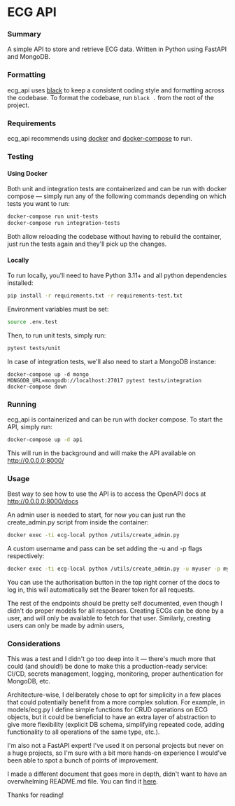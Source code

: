 # ECG API

### Summary
A simple API to store and retrieve ECG data. Written in Python using FastAPI and 
MongoDB.

### Formatting
ecg_api uses [black](https://black.readthedocs.io/en/stable/) to keep a consistent 
coding style and formatting across the codebase. To format the codebase, run `black .`
from the root of the project.

### Requirements
ecg_api recommends using [docker](https://docs.docker.com/engine/install/) and 
[docker-compose](https://docs.docker.com/compose/install/) to run.

### Testing

#### Using Docker
Both unit and integration tests are containerized and can be run with docker compose —
simply run any of the following commands depending on which tests you want to run:
```bash
docker-compose run unit-tests
docker-compose run integration-tests
```
Both allow reloading the codebase without having to rebuild the container, just run 
the tests again and they'll pick up the changes.

#### Locally
To run locally, you'll need to have Python 3.11+ and all python dependencies installed:

```bash
pip install -r requirements.txt -r requirements-test.txt
```

Environment variables must be set:
```bash
source .env.test
```

Then, to run unit tests, simply run:
```bash
pytest tests/unit
```
In case of integration tests, we'll also need to start a MongoDB instance:
```
docker-compose up -d mongo
MONGODB_URL=mongodb://localhost:27017 pytest tests/integration
docker-compose down
```

### Running

ecg_api is containerized and can be run with docker compose.
To start the API, simply run:
```bash
docker-compose up -d api
```
This will run in the background and will make the API available on http://0.0.0.0:8000/

### Usage

Best way to see how to use the API is to access the OpenAPI docs at 
http://0.0.0.0:8000/docs

An admin user is needed to start, for now you can just run the create_admin.py 
script from inside the container:
```bash
docker exec -ti ecg-local python /utils/create_admin.py
```

A custom username and pass can be set adding the -u and -p flags respectively:
```bash
docker exec -ti ecg-local python /utils/create_admin.py -u myuser -p mypass
```

You can use the authorisation button in the top right corner of the docs to log in, 
this will automatically set the Bearer token for all requests.

The rest of the endpoints should be pretty self documented, even though I didn't do 
proper models for all responses. Creating ECGs can be done by a user, and will only 
be available to fetch for that user. Similarly, creating users can only be made by 
admin users,


### Considerations

This was a test and I didn't go too deep into it — there's much more that could (and 
should!) be done to make this a production-ready service: CI/CD, secrets management, 
logging, monitoring, proper authentication for MongoDB, etc.

Architecture-wise, I deliberately chose to opt for simplicity in a few places that 
could potentially benefit from a more complex solution. For example, in models/ecg.py 
I define simple functions for CRUD operations on ECG objects, but it could be 
beneficial to have an extra layer of abstraction to give more flexibility
(explicit DB schema, simplifying repeated code, adding functionality to all 
operations of the same type, etc.).

I'm also not a FastAPI expert! I've used it on personal projects but never on a huge 
projects, so I'm sure with a bit more hands-on experience I would've been able to 
spot a bunch of points of improvement.

I made a different document that goes more in depth, didn't want to have an 
overwhelming README.md file. You can find it [here](considerations.md).

Thanks for reading!
